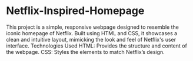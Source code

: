# Netflix-Inspired-Homepage
This project is a simple, responsive webpage designed to resemble the iconic homepage of Netflix. Built using HTML and CSS, it showcases a clean and intuitive layout, mimicking the look and feel of Netflix's user interface.
Technologies Used
HTML: Provides the structure and content of the webpage.
CSS: Styles the elements to match Netflix’s design.
